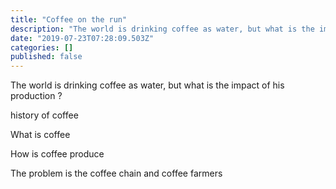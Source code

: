 ```yaml
---
title: "Coffee on the run"
description: "The world is drinking coffee as water, but what is the impact of his production ?"
date: "2019-07-23T07:28:09.503Z"
categories: []
published: false
---
```


The world is drinking coffee as water, but what is the impact of his production ?

history of coffee

What is coffee

How is coffee produce

The problem is the coffee chain and coffee farmers

